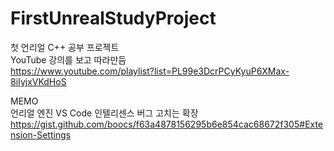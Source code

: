 # FirstUnrealStudyProject
첫 언리얼 C++ 공부 프로젝트   
YouTube 강의를 보고 따라만듬   
https://www.youtube.com/playlist?list=PL99e3DcrPCyKyuP6XMax-8iIyjxVKdHoS   
   
MEMO   
언리얼 엔진 VS Code 인텔리센스 버그 고치는 확장   
https://gist.github.com/boocs/f63a4878156295b6e854cac68672f305#Extension-Settings
